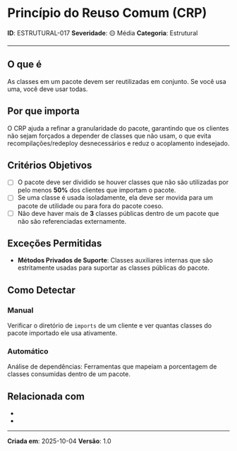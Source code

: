 # Princípio do Reuso Comum (CRP)

**ID**: ESTRUTURAL-017
**Severidade**: 🟡 Média
**Categoria**: Estrutural

---

## O que é

As classes em um pacote devem ser reutilizadas em conjunto. Se você usa uma, você deve usar todas.

## Por que importa

O CRP ajuda a refinar a granularidade do pacote, garantindo que os clientes não sejam forçados a depender de classes que não usam, o que evita recompilações/redeploy desnecessários e reduz o acoplamento indesejado.

## Critérios Objetivos

- [ ] O pacote deve ser dividido se houver classes que não são utilizadas por pelo menos **50%** dos clientes que importam o pacote.
- [ ] Se uma classe é usada isoladamente, ela deve ser movida para um pacote de utilidade ou para fora do pacote coeso.
- [ ] Não deve haver mais de **3** classes públicas dentro de um pacote que não são referenciadas externamente.

## Exceções Permitidas

- **Métodos Privados de Suporte**: Classes auxiliares internas que são estritamente usadas para suportar as classes públicas do pacote.

## Como Detectar

### Manual

Verificar o diretório de `imports` de um cliente e ver quantas classes do pacote importado ele usa ativamente.

### Automático

Análise de dependências: Ferramentas que mapeiam a porcentagem de classes consumidas dentro de um pacote.

## Relacionada com

- [ESTRUTURAL-015]: complementa (Enfoca o reuso do pacote)
- [COMPORTAMENTAL-013]: reforça (ISP)

---

**Criada em**: 2025-10-04
**Versão**: 1.0
